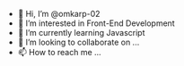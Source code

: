 - 👋 Hi, I’m @omkarp-02
- 👀 I’m interested in Front-End Development
- 🌱 I’m currently learning Javascript
- 💞️ I’m looking to collaborate on ...
- 📫 How to reach me ...

<!---
omkarp-02/omkarp-02 is a ✨ special ✨ repository because its `README.md` (this file) appears on your GitHub profile.
You can click the Preview link to take a look at your changes.
--->
